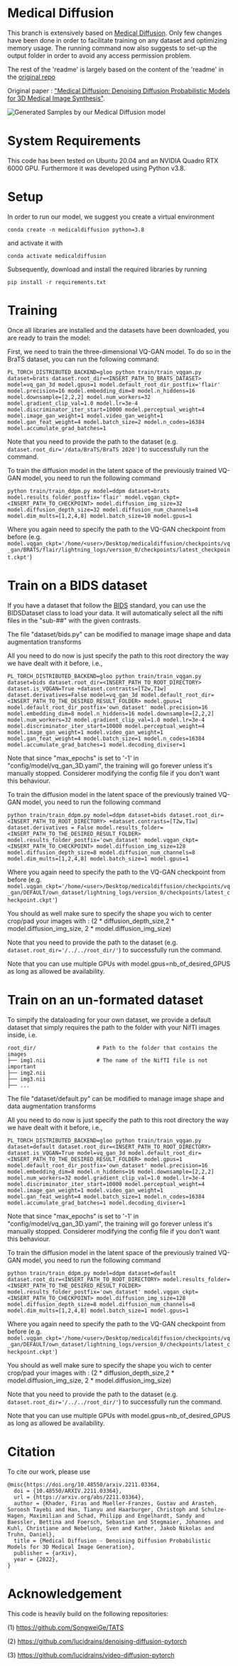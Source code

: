 # Medical Diffusion

This branch is extensively based on [Medical Diffusion](https://github.com/FirasGit/medicaldiffusion). Only few changes have been done in order to facilitate training on any dataset and optimizing memory usage. The running command now also suggests to set-up the output folder in order to avoid any access permission problem.

The rest of the 'readme' is largely based on the content of the 'readme' in the [original repo](https://github.com/FirasGit/medicaldiffusion)

Original paper : ["Medical Diffusion: Denoising Diffusion Probabilistic Models for 3D Medical Image Synthesis"](https://arxiv.org/abs/2211.03364).

![Generated Samples by our Medical Diffusion model](assets/generated_samples.gif)

# System Requirements
This code has been tested on Ubuntu 20.04 and an NVIDIA Quadro RTX 6000 GPU. Furthermore it was developed using Python v3.8.

# Setup
In order to run our model, we suggest you create a virtual environment 
```
conda create -n medicaldiffusion python=3.8
``` 
and activate it with 
```
conda activate medicaldiffusion
```
Subsequently, download and install the required libraries by running 
```
pip install -r requirements.txt
```

# Training
Once all libraries are installed and the datasets have been downloaded, you are ready to train the model:

First, we need to train the three-dimensional VQ-GAN model. To do so in the BraTS dataset, you can run the following command:

```
PL_TORCH_DISTRIBUTED_BACKEND=gloo python train/train_vqgan.py dataset=brats dataset.root_dir=<INSERT_PATH_TO_BRATS_DATASET> model=vq_gan_3d model.gpus=1 model.default_root_dir_postfix='flair' model.precision=16 model.embedding_dim=8 model.n_hiddens=16 model.downsample=[2,2,2] model.num_workers=32 model.gradient_clip_val=1.0 model.lr=3e-4 model.discriminator_iter_start=10000 model.perceptual_weight=4 model.image_gan_weight=1 model.video_gan_weight=1 model.gan_feat_weight=4 model.batch_size=2 model.n_codes=16384 model.accumulate_grad_batches=1 
```
Note that you need to provide the path to the dataset (e.g. ```dataset.root_dir='/data/BraTS/BraTS 2020'```) to successfully run the command.

To train the diffusion model in the latent space of the previously trained VQ-GAN model, you need to run the following command
```
python train/train_ddpm.py model=ddpm dataset=brats model.results_folder_postfix='flair' model.vqgan_ckpt=<INSERT_PATH_TO_CHECKPOINT> model.diffusion_img_size=32 model.diffusion_depth_size=32 model.diffusion_num_channels=8 model.dim_mults=[1,2,4,8] model.batch_size=10 model.gpus=1
```
Where you again need to specify the path to the VQ-GAN checkpoint from before (e.g. ```model.vqgan_ckpt='/home/<user>/Desktop/medicaldiffusion/checkpoints/vq_gan/BRATS/flair/lightning_logs/version_0/checkpoints/latest_checkpoint.ckpt'```)

# Train on a BIDS dataset
If you have a dataset that follow the [BIDS](https://bids.neuroimaging.io/) standard, you can use the BIDSDataset class to load your data. It will automatically select all the nifti files in the "sub-##" with the given contrasts.         

The file "dataset/bids.py" can be modified to manage image shape and data augmentation transforms

All you need to do now is just specify the path to this root directory the way we have dealt with it before, i.e.,

```
PL_TORCH_DISTRIBUTED_BACKEND=gloo python train/train_vqgan.py dataset=bids dataset.root_dir=<INSERT_PATH_TO_ROOT_DIRECTORY> dataset.is_VQGAN=True +dataset.contrasts=[T2w,T1w] dataset.derivatives=False model=vq_gan_3d model.default_root_dir=<INSERT_PATH_TO_THE_DESIRED_RESULT_FOLDER> model.gpus=1 model.default_root_dir_postfix='own_dataset' model.precision=16 model.embedding_dim=8 model.n_hiddens=16 model.downsample=[2,2,2] model.num_workers=32 model.gradient_clip_val=1.0 model.lr=3e-4 model.discriminator_iter_start=10000 model.perceptual_weight=4 model.image_gan_weight=1 model.video_gan_weight=1 model.gan_feat_weight=4 model.batch_size=1 model.n_codes=16384 model.accumulate_grad_batches=1 model.decoding_diviser=1
```

Note that since "max_epochs" is set to '-1' in "config/model/vq_gan_3D.yaml", the training will go forever unless it's manually stopped. Considerer modifying the config file if you don't want this behaviour.

To train the diffusion model in the latent space of the previously trained VQ-GAN model, you need to run the following command
```
python train/train_ddpm.py model=ddpm dataset=bids dataset.root_dir=<INSERT_PATH_TO_ROOT_DIRECTORY> +dataset.contrasts=[T2w,T1w] dataset.derivatives = False model.results_folder=<INSERT_PATH_TO_THE_DESIRED_RESULT_FOLDER> model.results_folder_postfix='own_dataset' model.vqgan_ckpt=<INSERT_PATH_TO_CHECKPOINT> model.diffusion_img_size=128 model.diffusion_depth_size=8 model.diffusion_num_channels=8 model.dim_mults=[1,2,4,8] model.batch_size=1 model.gpus=1
```
Where you again need to specify the path to the VQ-GAN checkpoint from before (e.g. ```model.vqgan_ckpt='/home/<user>/Desktop/medicaldiffusion/checkpoints/vq_gan/DEFAULT/own_dataset/lightning_logs/version_0/checkpoints/latest_checkpoint.ckpt'```)

You should as well make sure to specify the shape you wich to center crop/pad your images with : (2 * diffusion_depth_size,2 * model.diffusion_img_size, 2 * model.diffusion_img_size)

Note that you need to provide the path to the dataset (e.g. ```dataset.root_dir='/../../root_dir/'```) to successfully run the command.

Note that you can use multiple GPUs with model.gpus=nb_of_desired_GPUS as long as allowed be availability.


# Train on an un-formated dataset
To simpify the dataloading for your own dataset, we provide a default dataset that simply requires the path to the folder with your NifTI images inside, i.e.

    root_dir/					# Path to the folder that contains the images
    ├── img1.nii                # The name of the NifTI file is not important
    ├── img2.nii                    
    ├── img3.nii                     
    ├── ...                    

The file "dataset/default.py" can be modified to manage image shape and data augmentation transforms

All you need to do now is just specify the path to this root directory the way we have dealt with it before, i.e.,

```
PL_TORCH_DISTRIBUTED_BACKEND=gloo python train/train_vqgan.py dataset=default dataset.root_dir=<INSERT_PATH_TO_ROOT_DIRECTORY> dataset.is_VQGAN=True model=vq_gan_3d model.default_root_dir=<INSERT_PATH_TO_THE_DESIRED_RESULT_FOLDER> model.gpus=1 model.default_root_dir_postfix='own_dataset' model.precision=16 model.embedding_dim=8 model.n_hiddens=16 model.downsample=[2,2,2] model.num_workers=32 model.gradient_clip_val=1.0 model.lr=3e-4 model.discriminator_iter_start=10000 model.perceptual_weight=4 model.image_gan_weight=1 model.video_gan_weight=1 model.gan_feat_weight=4 model.batch_size=1 model.n_codes=16384 model.accumulate_grad_batches=1 model.decoding_diviser=1
```

Note that since "max_epochs" is set to '-1' in "config/model/vq_gan_3D.yaml", the training will go forever unless it's manually stopped. Considerer modifying the config file if you don't want this behaviour.

To train the diffusion model in the latent space of the previously trained VQ-GAN model, you need to run the following command
```
python train/train_ddpm.py model=ddpm dataset=default dataset.root_dir=<INSERT_PATH_TO_ROOT_DIRECTORY> model.results_folder=<INSERT_PATH_TO_THE_DESIRED_RESULT_FOLDER> model.results_folder_postfix='own_dataset' model.vqgan_ckpt=<INSERT_PATH_TO_CHECKPOINT> model.diffusion_img_size=128 model.diffusion_depth_size=8 model.diffusion_num_channels=8 model.dim_mults=[1,2,4,8] model.batch_size=1 model.gpus=1
```
Where you again need to specify the path to the VQ-GAN checkpoint from before (e.g. ```model.vqgan_ckpt='/home/<user>/Desktop/medicaldiffusion/checkpoints/vq_gan/DEFAULT/own_dataset/lightning_logs/version_0/checkpoints/latest_checkpoint.ckpt'```)

You should as well make sure to specify the shape you wich to center crop/pad your images with : (2 * diffusion_depth_size,2 * model.diffusion_img_size, 2 * model.diffusion_img_size)

Note that you need to provide the path to the dataset (e.g. ```dataset.root_dir='/../../root_dir/'```) to successfully run the command.

Note that you can use multiple GPUs with model.gpus=nb_of_desired_GPUS as long as allowed be availability.


# Citation
To cite our work, please use
```
@misc{https://doi.org/10.48550/arxiv.2211.03364,
  doi = {10.48550/ARXIV.2211.03364},
  url = {https://arxiv.org/abs/2211.03364},
  author = {Khader, Firas and Mueller-Franzes, Gustav and Arasteh, Soroosh Tayebi and Han, Tianyu and Haarburger, Christoph and Schulze-Hagen, Maximilian and Schad, Philipp and Engelhardt, Sandy and Baessler, Bettina and Foersch, Sebastian and Stegmaier, Johannes and Kuhl, Christiane and Nebelung, Sven and Kather, Jakob Nikolas and Truhn, Daniel},
  title = {Medical Diffusion - Denoising Diffusion Probabilistic Models for 3D Medical Image Generation},
  publisher = {arXiv},
  year = {2022},
}
```


# Acknowledgement
This code is heavily build on the following repositories:

(1) https://github.com/SongweiGe/TATS

(2) https://github.com/lucidrains/denoising-diffusion-pytorch

(3) https://github.com/lucidrains/video-diffusion-pytorch
